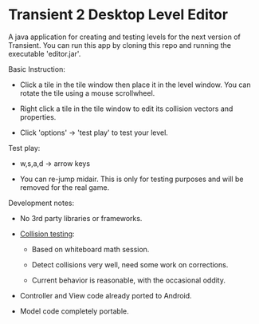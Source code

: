 Transient 2 Desktop Level Editor
=======================

A java application for creating and testing levels for the next version of Transient.  You can run this app by cloning this repo and running the executable 'editor.jar'. 

Basic Instruction:

- Click a tile in the tile window then place it in the level window.  You can rotate the tile using a mouse scrollwheel.  

- Right click a tile in the tile window to edit its collision vectors and properties.

- Click 'options' -> 'test play' to test your level.

Test play: 

- w,s,a,d -> arrow keys 

- You can re-jump midair.  This is only for testing purposes and will be removed for the real game.

Development notes:

- No 3rd party libraries or frameworks.

- [Collision testing](https://github.com/petekinnecom/transient2_level_editor/blob/master/src/org/petekinnecom/t2_level_pieces/Line.java#L155):
  
  - Based on whiteboard math session.

  - Detect collisions very well, need some work on corrections.

  - Current behavior is reasonable, with the occasional oddity.

- Controller and View code already ported to Android.

- Model code completely portable.
